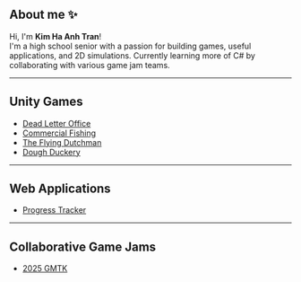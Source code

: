 ## About me ✨
Hi, I'm **Kim Ha Anh Tran**! <br>
I'm a high school senior with a passion for building games, useful applications, and 2D simulations. Currently learning more of C# by collaborating with various game jam teams.

---
## Unity Games
- [Dead Letter Office](https://github.com/KimHaAnhTran/DeadLetterOffice_Day1)
- [Commercial Fishing](https://github.com/KimHaAnhTran/CommercialFishing)
- [The Flying Dutchman](https://github.com/KimHaAnhTran/TheFlyingDutchman)
- [Dough Duckery](https://github.com/KimHaAnhTran/DoughDuckery)

---
## Web Applications
- [Progress Tracker](https://github.com/KimHaAnhTran/ProgressTracker)
---
## Collaborative Game Jams
- [2025 GMTK](https://github.com/Vennnot/gmtk-2025)

<!--
**KimHaAnhTran/KimHaAnhTran** is a ✨ _special_ ✨ repository because its `README.md` (this file) appears on your GitHub profile.

Here are some ideas to get you started:

- 🔭 I’m currently working on ...
- 🌱 I’m currently learning ...
- 👯 I’m looking to collaborate on ...
- 🤔 I’m looking for help with ...
- 💬 Ask me about ...
- 📫 How to reach me: ...
- 😄 Pronouns: ...
- ⚡ Fun fact: ...
-->
